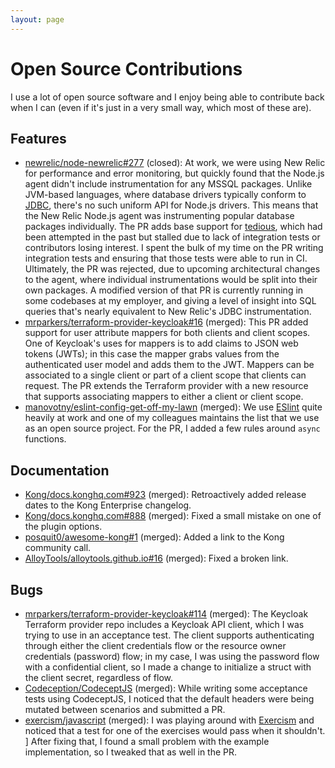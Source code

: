```yaml
---
layout: page
---
```


# Open Source Contributions

I use a lot of open source software and I enjoy being able to contribute back when I can (even if it's just in a very small way, which most of these are).

## Features

- [newrelic/node-newrelic#277](https://github.com/newrelic/node-newrelic/pull/277) (closed): At work, we were using New Relic for performance and error monitoring, but quickly found that the Node.js agent didn't include instrumentation for any MSSQL packages. 
Unlike JVM-based languages, where database drivers typically conform to [JDBC](https://en.wikipedia.org/wiki/Java_Database_Connectivity), there's no such uniform API for Node.js drivers. This means that the New Relic Node.js agent was instrumenting popular database packages individually.
The PR adds base support for [tedious](https://github.com/tediousjs/tedious), which had been attempted in the past but stalled due to lack of integration tests or contributors losing interest. I spent the bulk of my time on the PR writing integration tests and ensuring that those tests were able to run in CI.
Ultimately, the PR was rejected, due to upcoming architectural changes to the agent, where individual instrumentations would be split into their own packages.
A modified version of that PR is currently running in some codebases at my employer, and giving a level of insight into SQL queries that's nearly equivalent to New Relic's JDBC instrumentation.
- [mrparkers/terraform-provider-keycloak#16](https://github.com/mrparkers/terraform-provider-keycloak/pull/16) (merged): This PR added support for user attribute mappers for both clients and client scopes. 
One of Keycloak's uses for mappers is to add claims to JSON web tokens (JWTs); in this case the mapper grabs values from the authenticated user model and adds them to the JWT.
Mappers can be associated to a single client or part of a client scope that clients can request. The PR extends the Terraform provider with a new resource that supports associating mappers to either a client or client scope.
- [manovotny/eslint-config-get-off-my-lawn](https://github.com/manovotny/eslint-config-get-off-my-lawn/pull/45) (merged): We use [ESlint](https://eslint.org/) quite heavily at work and one of my colleagues maintains the list that we use as an open source project.
For the PR, I added a few rules around `async` functions.  

## Documentation

- [Kong/docs.konghq.com#923](https://github.com/Kong/docs.konghq.com/pull/923) (merged): Retroactively added release dates to the Kong Enterprise changelog.
- [Kong/docs.konghq.com#888](https://github.com/Kong/docs.konghq.com/pull/888) (merged): Fixed a small mistake on one of the plugin options.  
- [posquit0/awesome-kong#1](https://github.com/posquit0/awesome-kong/pull/1) (merged): Added a link to the Kong community call.
- [AlloyTools/alloytools.github.io#16](https://github.com/AlloyTools/alloytools.github.io/pull/16) (merged): Fixed a broken link. 

## Bugs

- [mrparkers/terraform-provider-keycloak#114](https://github.com/mrparkers/terraform-provider-keycloak/pull/114) (merged): The Keycloak Terraform provider repo includes a Keycloak API client, which I was trying to use in an acceptance test. 
The client supports authenticating through either the client credentials flow or the resource owner credentials (password) flow; in my case, I was using the password flow with a confidential client, so I made a change to initialize a struct with the client secret, regardless of flow.
- [Codeception/CodeceptJS](https://github.com/Codeception/CodeceptJS/pull/789) (merged): While writing some acceptance tests using CodeceptJS, I noticed that the default headers were being mutated between scenarios and submitted a PR.
- [exercism/javascript](https://github.com/exercism/javascript/pull/346) (merged): I was playing around with [Exercism](https://exercism.io/) and noticed that a test for one of the exercises would pass when it shouldn't. ]
After fixing that, I found a small problem with the example implementation, so I tweaked that as well in the PR.
